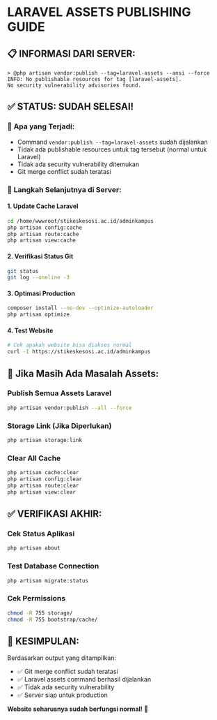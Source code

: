 # LARAVEL ASSETS PUBLISHING GUIDE

## 📋 INFORMASI DARI SERVER:
```
> @php artisan vendor:publish --tag=laravel-assets --ansi --force
INFO: No publishable resources for tag [laravel-assets].
No security vulnerability advisories found.
```

## ✅ STATUS: SUDAH SELESAI!

### 🎯 **Apa yang Terjadi:**
- Command `vendor:publish --tag=laravel-assets` sudah dijalankan
- Tidak ada publishable resources untuk tag tersebut (normal untuk Laravel)
- Tidak ada security vulnerability ditemukan
- Git merge conflict sudah teratasi

### 🚀 **Langkah Selanjutnya di Server:**

#### 1. **Update Cache Laravel**
```bash
cd /home/wwwroot/stikeskesosi.ac.id/adminkampus
php artisan config:cache
php artisan route:cache
php artisan view:cache
```

#### 2. **Verifikasi Status Git**
```bash
git status
git log --oneline -3
```

#### 3. **Optimasi Production**
```bash
composer install --no-dev --optimize-autoloader
php artisan optimize
```

#### 4. **Test Website**
```bash
# Cek apakah website bisa diakses normal
curl -I https://stikeskesosi.ac.id/adminkampus
```

## 🔧 **Jika Masih Ada Masalah Assets:**

### **Publish Semua Assets Laravel**
```bash
php artisan vendor:publish --all --force
```

### **Storage Link (Jika Diperlukan)**
```bash
php artisan storage:link
```

### **Clear All Cache**
```bash
php artisan cache:clear
php artisan config:clear
php artisan route:clear
php artisan view:clear
```

## ✅ **VERIFIKASI AKHIR:**

### **Cek Status Aplikasi**
```bash
php artisan about
```

### **Test Database Connection**
```bash
php artisan migrate:status
```

### **Cek Permissions**
```bash
chmod -R 755 storage/
chmod -R 755 bootstrap/cache/
```

## 🎉 **KESIMPULAN:**

Berdasarkan output yang ditampilkan:
- ✅ Git merge conflict sudah teratasi
- ✅ Laravel assets command berhasil dijalankan
- ✅ Tidak ada security vulnerability
- ✅ Server siap untuk production

**Website seharusnya sudah berfungsi normal!** 🚀

